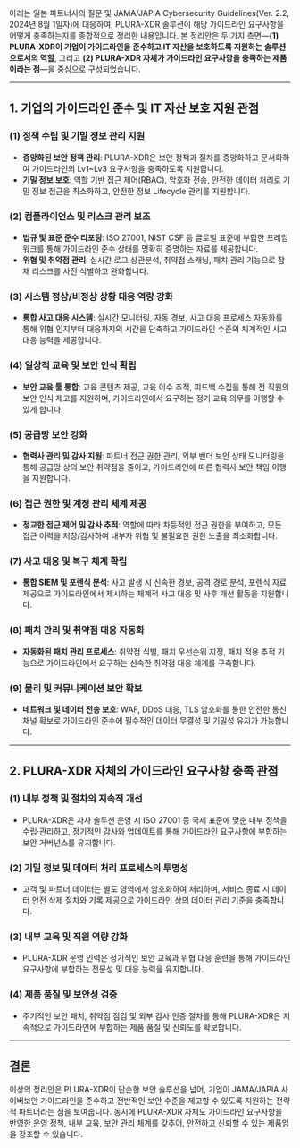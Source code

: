 아래는 일본 파트너사의 질문 및 JAMA/JAPIA Cybersecurity Guidelines(Ver. 2.2, 2024년 8월 1일자)에 대응하여, PLURA-XDR 솔루션이 해당 가이드라인 요구사항을 어떻게 충족하는지를 종합적으로 정리한 내용입니다. 본 정리안은 두 가지 측면—**(1) PLURA-XDR이 기업이 가이드라인을 준수하고 IT 자산을 보호하도록 지원하는 솔루션으로서의 역할**, 그리고 **(2) PLURA-XDR 자체가 가이드라인 요구사항을 충족하는 제품이라는 점**—을 중심으로 구성되었습니다.

---

## 1. 기업의 가이드라인 준수 및 IT 자산 보호 지원 관점

### (1) 정책 수립 및 기밀 정보 관리 지원  
- **중앙화된 보안 정책 관리**: PLURA-XDR은 보안 정책과 절차를 중앙화하고 문서화하여 가이드라인의 Lv1~Lv3 요구사항을 충족하도록 지원합니다.  
- **기밀 정보 보호**: 역할 기반 접근 제어(RBAC), 암호화 전송, 안전한 데이터 처리로 기밀 정보 접근을 최소화하고, 안전한 정보 Lifecycle 관리를 지원합니다.

### (2) 컴플라이언스 및 리스크 관리 보조  
- **법규 및 표준 준수 리포팅**: ISO 27001, NIST CSF 등 글로벌 표준에 부합한 프레임워크를 통해 가이드라인 준수 상태를 명확히 증명하는 자료를 제공합니다.  
- **위협 및 취약점 관리**: 실시간 로그 상관분석, 취약점 스캐닝, 패치 관리 기능으로 잠재 리스크를 사전 식별하고 완화합니다.

### (3) 시스템 정상/비정상 상황 대응 역량 강화  
- **통합 사고 대응 시스템**: 실시간 모니터링, 자동 경보, 사고 대응 프로세스 자동화를 통해 위협 인지부터 대응까지의 시간을 단축하고 가이드라인 수준의 체계적인 사고 대응 능력을 제공합니다.

### (4) 일상적 교육 및 보안 인식 확립  
- **보안 교육 툴 통합**: 교육 콘텐츠 제공, 교육 이수 추적, 피드백 수집을 통해 전 직원의 보안 인식 제고를 지원하며, 가이드라인에서 요구하는 정기 교육 의무를 이행할 수 있게 합니다.

### (5) 공급망 보안 강화  
- **협력사 관리 및 감사 지원**: 파트너 접근 권한 관리, 외부 벤더 보안 상태 모니터링을 통해 공급망 상의 보안 취약점을 줄이고, 가이드라인에 따른 협력사 보안 책임 이행을 지원합니다.

### (6) 접근 권한 및 계정 관리 체계 제공  
- **정교한 접근 제어 및 감사 추적**: 역할에 따라 차등적인 접근 권한을 부여하고, 모든 접근 이력을 저장/감사하여 내부자 위협 및 불필요한 권한 노출을 최소화합니다.

### (7) 사고 대응 및 복구 체계 확립  
- **통합 SIEM 및 포렌식 분석**: 사고 발생 시 신속한 경보, 공격 경로 분석, 포렌식 자료 제공으로 가이드라인에서 제시하는 체계적 사고 대응 및 사후 개선 활동을 지원합니다.

### (8) 패치 관리 및 취약점 대응 자동화  
- **자동화된 패치 관리 프로세스**: 취약점 식별, 패치 우선순위 지정, 패치 적용 추적 기능으로 가이드라인에서 요구하는 신속한 취약점 대응 체계를 구축합니다.

### (9) 물리 및 커뮤니케이션 보안 확보  
- **네트워크 및 데이터 전송 보호**: WAF, DDoS 대응, TLS 암호화를 통한 안전한 통신 채널 확보로 가이드라인 준수에 필수적인 데이터 무결성 및 기밀성 유지가 가능합니다.

---

## 2. PLURA-XDR 자체의 가이드라인 요구사항 충족 관점

### (1) 내부 정책 및 절차의 지속적 개선  
- PLURA-XDR은 자사 솔루션 운영 시 ISO 27001 등 국제 표준에 맞춘 내부 정책을 수립·관리하고, 정기적인 감사와 업데이트를 통해 가이드라인 요구사항에 부합하는 보안 거버넌스를 유지합니다.

### (2) 기밀 정보 및 데이터 처리 프로세스의 투명성  
- 고객 및 파트너 데이터는 별도 영역에서 암호화하여 처리하며, 서비스 종료 시 데이터 안전 삭제 절차와 기록 제공으로 가이드라인 상의 데이터 관리 기준을 충족합니다.

### (3) 내부 교육 및 직원 역량 강화  
- PLURA-XDR 운영 인력은 정기적인 보안 교육과 위협 대응 훈련을 통해 가이드라인 요구사항에 부합하는 전문성 및 대응 능력을 유지합니다.

### (4) 제품 품질 및 보안성 검증  
- 주기적인 보안 패치, 취약점 점검 및 외부 감사·인증 절차를 통해 PLURA-XDR은 지속적으로 가이드라인에 부합하는 제품 품질 및 신뢰도를 확보합니다.

---

## 결론  
이상의 정리안은 PLURA-XDR이 단순한 보안 솔루션을 넘어, 기업이 JAMA/JAPIA 사이버보안 가이드라인을 준수하고 전반적인 보안 수준을 제고할 수 있도록 지원하는 전략적 파트너라는 점을 보여줍니다. 동시에 PLURA-XDR 자체도 가이드라인 요구사항을 반영한 운영 정책, 내부 교육, 보안 관리 체계를 갖추어, 안전하고 신뢰할 수 있는 제품임을 강조할 수 있습니다.
